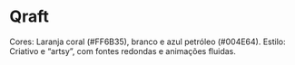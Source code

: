 # Qraft

Cores: Laranja coral (#FF6B35), branco e azul petróleo (#004E64).
Estilo: Criativo e “artsy”, com fontes redondas e animações fluidas.